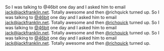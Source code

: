 So I was talking to @46bit one day and I asked him to email
jack@jackfranklin.net. Totally awesome and then @richquick turned up.
So I was talking to [@46bit](http://twitter.com/46bit/) one day and I asked him to email
jack@jackfranklin.net. Totally awesome and then [@richquick](http://twitter.com/richquick/) turned up.
So I was talking to [@46bit](http://twitter.com/46bit/) one day and I asked him to email
jack@jackfranklin.net. Totally awesome and then [@richquick](http://twitter.com/richquick/) turned up.
So I was talking to [@46bit](http://twitter.com/46bit/) one day and I asked him to email
jack@jackfranklin.net. Totally awesome and then [@richquick](http://twitter.com/richquick/) turned up.
